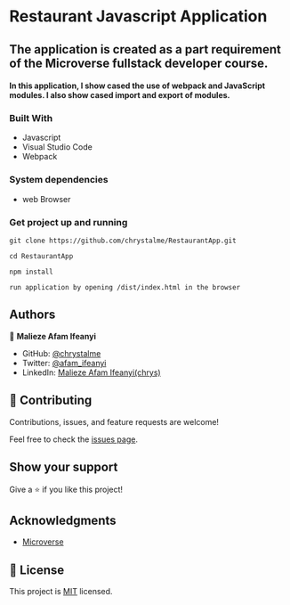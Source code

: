 # Restaurant Javascript Application

## The application is created as a part requirement of the Microverse fullstack developer course.

#### In this application, I show cased the use of webpack and JavaScript modules. I also show cased import and export of modules.

### Built With

- Javascript
- Visual Studio Code
- Webpack

### System dependencies

- web Browser

### Get project up and running

```
git clone https://github.com/chrystalme/RestaurantApp.git
```

```
cd RestaurantApp
```

```
npm install
```

`run application by opening /dist/index.html in the browser`

## Authors

👤 **Malieze Afam Ifeanyi**

- GitHub: [@chrystalme](https://github.com/chrystalme)
- Twitter: [@afam_ifeanyi](https://twitter.com/afam_ifeanyi)
- LinkedIn: [Malieze Afam Ifeanyi(chrys)](https://linkedin.com/in/afam-chrys)

## 🤝 Contributing

Contributions, issues, and feature requests are welcome!

Feel free to check the [issues page](https://github.com/chrystalme/RestaurantApp/issues).

## Show your support

Give a ⭐️ if you like this project!

## Acknowledgments

- [Microverse](https://microverse.org)

## 📝 License

This project is [MIT](https://mit-license.org/) licensed.

